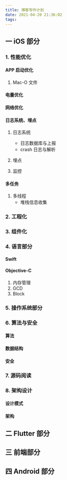 ```yaml
---
title: 博客写作计划
date: 2021-04-20 21:36:02
tags:
---
```


## 一 iOS 部分

### 1. 性能优化

#### APP 启动优化

1. Mac-O 文件

#### 电量优化

#### 网络优化

#### 日志系统、埋点

1. 日志系统
   * 日志数据库与上报
   * crash 日志与解析

2. 埋点

3. 监控

#### 多任务

1. 多线程
   * 堆栈信息收集

### 2. 工程化

### 3. 组件化

### 4. 语言部分

#### Swift

#### Objective-C

1. 内存管理
2. GCD
3. Block

### 5. 操作系统部分

### 6. 算法与安全

#### 算法

#### 数据结构

#### 安全

### 7. 源码阅读

### 8. 架构设计

#### 设计模式

#### 架构

## 二 Flutter 部分

## 三 前端部分

## 四 Android 部分
